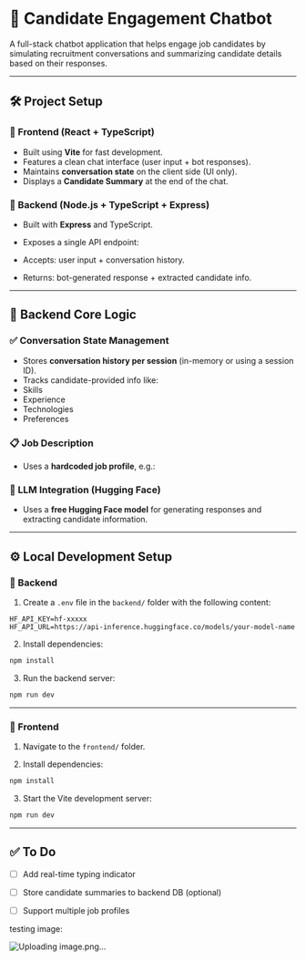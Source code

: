 # 💼 Candidate Engagement Chatbot

A full-stack chatbot application that helps engage job candidates by simulating recruitment conversations and summarizing candidate details based on their responses.

---

## 🛠️ Project Setup

### 🔹 Frontend (React + TypeScript)

- Built using **Vite** for fast development.
- Features a clean chat interface (user input + bot responses).
- Maintains **conversation state** on the client side (UI only).
- Displays a **Candidate Summary** at the end of the chat.

### 🔹 Backend (Node.js + TypeScript + Express)

- Built with **Express** and TypeScript.
- Exposes a single API endpoint:


- Accepts: user input + conversation history.
- Returns: bot-generated response + extracted candidate info.

---

## 🧠 Backend Core Logic

### ✅ Conversation State Management

- Stores **conversation history per session** (in-memory or using a session ID).
- Tracks candidate-provided info like:
- Skills
- Experience
- Technologies
- Preferences

### 📋 Job Description

- Uses a **hardcoded job profile**, e.g.:

### 🤖 LLM Integration (Hugging Face)

- Uses a **free Hugging Face model** for generating responses and extracting candidate information.

---

## ⚙️ Local Development Setup

### 🔸 Backend

1. Create a `.env` file in the `backend/` folder with the following content:

  ```env
  HF_API_KEY=hf-xxxxx
  HF_API_URL=https://api-inference.huggingface.co/models/your-model-name
  ```

2. Install dependencies:

  ```bash
  npm install
  ```

3. Run the backend server:

  ```bash
  npm run dev
  ```

---

### 🔸 Frontend

1. Navigate to the `frontend/` folder.

2. Install dependencies:

  ```bash
  npm install
  ```

3. Start the Vite development server:

  ```bash
  npm run dev
  ```

---

## ✅ To Do

- [ ] Add real-time typing indicator
- [ ] Store candidate summaries to backend DB (optional)
- [ ] Support multiple job profiles


testing image: 

![Uploading image.png…]()
